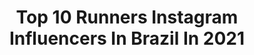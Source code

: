 ---
title: Top 10 Runners Instagram Influencers In Brazil In 2021
description: >-
  Find top runners Instagram influencers in Brazil in 2021. Most popular hashtags: #tbt #gratidao #corridaderua.
platform: Instagram
hits: 188
text_top: See the most popular Instagram influencers on inBeat.
text_bottom: Our platform has 188 Instagram influencers like this in Brazil for you to pitch.
profiles:
  - username: "howdysister"
    fullname: >-
      Julie Van Wilpe
    bio: >-
      ✨ 1st Runner up Miss VLV 17 🌵 Western, Pin up & Kitsch Queen 💻 @amaro Art Director 👙 @bananalandbrazil founder 🛠 @pinupmaker partner 👢 @filverbr owner
    location: "Brazil"
    followers: 7306
    engagement: 795
    commentsToLikes: 0.085221
    id: ck6tu3pave4js0j71dtr3wmw2
    verified: false
    hashtags: "#60s, #throwback, #thickrealness, #vintagelingerie"
  - username: "lizandrinha"
    fullname: >-
      Lizandra Costa
    bio: >-
      Runner 21k| Viajante 🇧🇷➡️🌍 Account Manager👩‍💻| Paz e equilíbrio 🍀
    location: "Brazil"
    followers: 6342
    engagement: 802
    commentsToLikes: 0.095244
    id: ck9wf6rsnnfnh0j78jgdl9snq
    verified: false
    hashtags: "#instarunners, #nopainnogain, #praia, #naturephotography"
  - username: "ariellamoura"
    fullname: >-
      Aɾiellα Mσuɾα
    bio: >-
      Brazilian🇧🇷 📍BKK 🇹🇭 ❥ 2nd runner up @missinternationalqueen 2020👸🏽 ❥ For work contact 📸 @bassmodelmgmt ❥ Digital agent 📲marcello@fordmodels.com.br
    location: "Brazil"
    followers: 42311
    engagement: 399
    commentsToLikes: 0.069139
    id: ckap3xhpo4xck0i78l52x6582
    verified: true
    hashtags: "#missuniversethailand"
  - username: "marinagodward"
    fullname: >-
      M I M A 🌻
    bio: >-
      plantando sementinhas 🍃 actress | environmentalist | plant based yoggi | runner ☼ 📍entre poa e @_achacrinha COMO COMEÇAR SUA PRIMEIRA HORTA 👇
    location: "Brazil"
    followers: 23944
    engagement: 363
    commentsToLikes: 0.051886
    id: ck13afeqwq4t10i192qtiaz5r
    verified: false
    hashtags: "#publi, #wickbold, #paesveganos, #segundasemcarne"
  - username: "cami.garcete"
    fullname: >-
      Miss Ultranational Paraguay🇵🇾
    bio: >-
      •MISS ULTRANATIONAL 2ND RUNNER UP👑 •PRINCESA ADOLESCENTE PARAGUAY 2019👑 •BELLEZA ADOLESCENTE SAN LORENZO 2019👑 •MISS TEEN INTERNATIONAL PARAGUAY 2018👑
    location: "Brazil"
    followers: 9952
    engagement: 1124
    commentsToLikes: 0.026735
    id: ck0uaqnsvcxrl0i19yfdx9r9t
    verified: false
    hashtags: ""
  - username: "biancamatte"
    fullname: >-
      Bianca Matte
    bio: >-
      📍 São Paulo 🌍 👸🏼 Miss Roraima 2013 👸🏼 Miss Brasil Turismo 2014 👸🏼 2nd Runner Up Miss Tourism Universe 2014 🎿Lifestyle⛷, travel✈️, food🥗, beauty💄
    location: "Brazil"
    followers: 31469
    engagement: 139
    commentsToLikes: 0.102020
    id: ckf5owd4641r40j234fm20jlg
    verified: false
    hashtags: "#rio, #love, #errejota, #couplegoals"
  - username: "fernandamaciel_oficial"
    fullname: >-
      Fernanda Maciel
    bio: >-
      Brazilian ultra runner• Vice World Champion UTWT • 4 Podium UTMB • Top 5 Sky Running World Champs • Top 3 World Ranking UTWT 2018/2019
    location: "Brazil"
    followers: 142892
    engagement: 310
    commentsToLikes: 0.019641
    id: ck0tu8zma64ks0i19umhwns84
    verified: true
    hashtags: "#running, #traildesaiguillesrouges, #alps, #neverstopexploring"
  - username: "dricavaz"
    fullname: >-
      Adriana Vaz
    bio: >-
      Trail runner @salomonbrasil Aventureira e sonhadora! Embaixadora @sudamericatrailseries Embaixadora @runbrasilride Dourados | MS 🇧🇷
    location: "Brazil"
    followers: 25014
    engagement: 309
    commentsToLikes: 0.044367
    id: ck5qakbjqgufl0i1135s53m4l
    verified: false
    hashtags: "#meumundooffroad, #matogrossodosul, #matogrossodoc, #bonitoms"
  - username: "leticia.loppess"
    fullname: >-
      Letícia Lopes 🧿🏃🏼‍♀️
    bio: >-
      @lecloh Runner | Fashion | Lifestyle
    location: "Brazil"
    followers: 17334
    engagement: 113
    commentsToLikes: 0.193769
    id: ck8t4c31c68910j788c32xe8l
    verified: false
    hashtags: "#reelsvideo, #provador, #lookdodia, #lecloh"
  - username: "lucas_gasbarro"
    fullname: >-
      Lucas Gasbarro
    bio: >-
      🇧🇷🏙+5511 🏃🏼‍♂️🍻Founder of @damngangrc ⚽️🏖Beach & Sports @posto011 🏃🏼‍♂️⛰Founder of @dlrc__ ⛰🗺Lifestyle Explorer 🤘🤘Trail Runner
    location: "Brazil"
    followers: 5281
    engagement: 584
    commentsToLikes: 0.079817
    id: ckaowl81w9eve0i78lfdsgvng
    verified: false
    hashtags: "#avaliacaobiomecanica, #reactinfinityrun, #reactinfinity, #nikerunning"
---